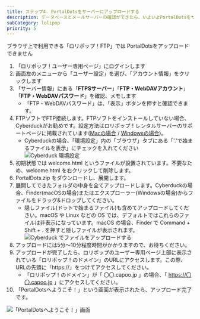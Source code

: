 ```yaml
---
title: ステップ4. PortalDotsをサーバーにアップロードする
description: データベースとメールサーバーの確認ができたら、いよいよPortalDotsをサーバーへアップロードします。
subCategory: lolipop
priority: 5
---
```


<docs-alert type="info">
  ブラウザ上で利用できる「ロリポップ！FTP」では PortalDotsをアップロードできません
</docs-alert>

1. 「ロリポップ！ユーザー専用ページ」にログインします
2. 画面左のメニューから「ユーザー設定」を選び、「アカウント情報」をクリックします
3. 「サーバー情報」にある「**FTPSサーバー**」「**FTP・WebDAVアカウント**」「**FTP・WebDAVパスワード**」を確認、メモします
    - 「FTP・WebDAVパスワード」は、「表示」ボタンを押すと確認できます。
4. FTPソフトでFTP接続します。FTPソフトをインストールしていない場合、Cyberduckがお勧めです。設定方法はロリポップ！レンタルサーバーのサポートページに掲載されています([Macの場合](https://lolipop.jp/manual/hp/m-cyberduck/) / [Windowsの場合](https://lolipop.jp/manual/hp/w-cyberduck/))。
    - Cyberduckの場合、「環境設定」内の「ブラウザ」タブにある「'.'で始まるファイルを表示」にチェックを入れてください
      ![Cyberduck 環境設定](/docs-images/cyberduck-settings-dotfile.png)
5. 初期状態では welcome.html というファイルが設置されています。不要なため、welcome.html を右クリックして削除します。
6. PortalDots.zip をダウンロードし、展開します。
7. 展開してできたフォルダの中身を全てアップロードします。Cyberduckの場合、Finder(macOSの場合)またはエクスプローラー(Windowsの場合)からファイルをドラッグ&ドロップしてください。
    - 隠しファイル(ドットで始まるファイル)も含めてアップロードしてください。macOS や Linux などの OS では、デフォルトではこれらのファイルは非表示になっています。macOS の場合、Finder で <docs-kbd>Command</docs-kbd> + <docs-kbd>Shift</docs-kbd> + <docs-kbd>.</docs-kbd> を押すと隠しファイルが表示されます。
        ![Cyberduck でファイルをアップロードする](/docs-images/cyberduck-drag-and-drop.png)
8. アップロードには5分〜10分程度時間がかかりますので、お待ちください。
9. アップロードが完了したら、ロリポップのユーザー専用ページ上部に表示されている「ロリポップ！のドメイン」のURLにアクセスします。この際、URLの先頭に「https://」をつけてアクセスしてください。
    - 「ロリポップ！のドメイン」が「 〇〇.capoo.jp 」の場合、「 https://〇〇.capoo.jp 」にアクセスしてください。
10. 「PortalDotsへようこそ！」という画面が表示されたら、アップロード完了です。

![「PortalDotsへようこそ！」画面](/docs-images/setup-installer-welcome.png)
